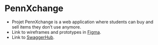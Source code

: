 # PennXchange

- Projet PennXchange is a web application where students can buy and sell items they don’t use anymore.
- Link to wireframes and prototypes in [Figma](https://www.figma.com/file/XehLAj7ppyxEFOqFd7igxb/PennXchange-CIS350?node-id=1%3A11&t=shKIGuJBvO9NPyJZ-0). 
- Link to [SwaggerHub](https://app.swaggerhub.com/apis/pennnxchange/PennXchange/1.0.0).
